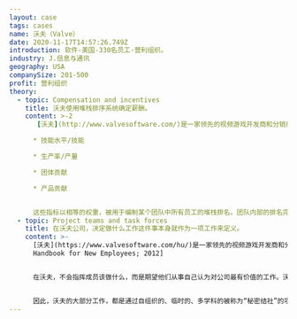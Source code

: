 ```yaml
---
layout: case
tags: cases
name: 沃夫（Valve）
date: 2020-11-17T14:57:26.749Z
introduction: 软件-美国-330名员工-营利组织。
industry: J.信息与通讯
geography: USA
companySize: 201-500
profit: 营利组织
theory:
  - topic: Compensation and incentives
    title: 沃夫使用堆栈排序系统确定薪酬。
    content: >-2
       [沃夫](http://www.valvesoftware.com/)是一家领先的视频游戏开发商和分销商。该组织每年一次，会指定一个成员组成的小组（小组每年都有变化）与公司的每个人面谈，要求员工针对在过去一年与自己共事的每个同事的状况提供反馈（此信息主要用于建设性反馈），并要求员工根据以下四个指标对自己所属项目/产品组的每个成员进行排名：

      * 技能水平/技能

      * 生产率/产量

      * 团体贡献

      * 产品贡献


      这些指标以相等的权重，被用于编制某个团队中所有员工的堆栈排名。团队内部的排名完成后，这些信息将汇集到整个公司中，并用于确定薪酬。该体系基于这样一种信念，即这四个指标可以用来确定“公正”的薪酬，这四个指标最好是通过基于同事的评估过程来确定（鉴于公司扁平的组织结构，公司认为不太可能被偏见影响）。^\[Valve Handbook for New Employees; 2012]
  - topic: Project teams and task forces
    title: 在沃夫公司，决定做什么工作这件事本身就作为一项工作来定义。
    content: >-
      [沃夫](https://www.valvesoftware.com/hu/)是一家领先的视频游戏开发商和分销商。他们的员工手册写道，“当你为聪明的人才创造自由而不害怕失败，神奇的事情就会发生。”^\[Valve
      Handbook for New Employees; 2012]


      在沃夫，不会指挥成员该做什么，而是期望他们从事自己认为对公司最有价值的工作。沃夫承认“决定做什么，是工作中最困难的部分”，并建议员工扪心自问，比如“目前公司正在进行的所有项目中，我能做的最有价值的事情是什么？”还有“什么最有趣？回报是什么？”什么最能发挥我的个人优势？”


      因此，沃夫的大部分工作，都是通过自组织的、临时的、多学科的被称为“秘密结社”的项目团队来完成的。当人们决定自愿加入一个团队时，这样的组织是有机的，因为他们相信团队的工作有助于自己为组织贡献技能。通常会有人成为项目的“领导者”。然而，他们的角色不是传统意义上的团队管理，而是充当一种信息交换节点。通过了解整个项目，他们可以作为团队成员斟酌决策时所需信息源的提供者。^\[Valve Handbook for New Employees; 2012]
---
```

